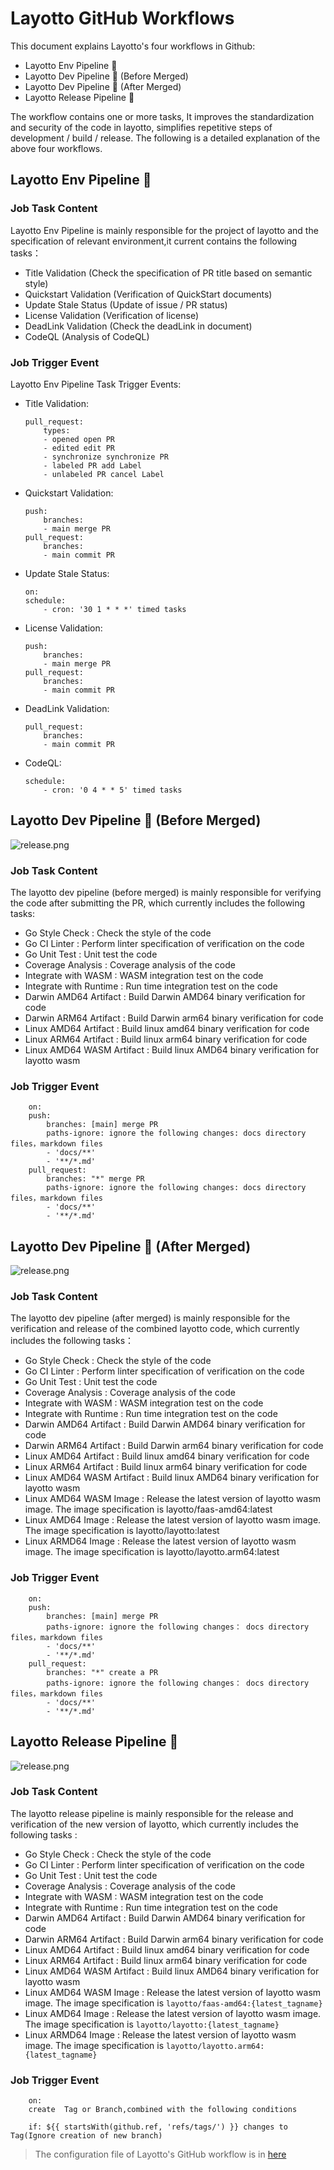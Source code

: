 # Layotto GitHub Workflows

This document explains Layotto's four workflows in Github:

+ Layotto Env Pipeline 🌊
+ Layotto Dev Pipeline 🌊 (Before Merged)
+ Layotto Dev Pipeline 🌊 (After Merged)
+ Layotto Release Pipeline 🌊

The workflow contains one or more tasks, It improves the standardization and security of the code in layotto, simplifies repetitive steps of development / build / release. The following is a detailed explanation of the above four workflows.

## Layotto Env Pipeline 🌊

### Job Task Content

Layotto Env Pipeline is mainly responsible for the project of layotto and the specification of relevant environment,it current contains the following tasks：

+ Title Validation (Check the specification of PR title based on semantic style)
+ Quickstart Validation (Verification of QuickStart documents)
+ Update Stale Status (Update of issue / PR status)
+ License Validation (Verification of license)
+ DeadLink Validation (Check the deadLink in document)
+ CodeQL (Analysis of CodeQL)

### Job Trigger Event

Layotto Env Pipeline Task Trigger Events:

+ Title Validation: 
  
  ```
  pull_request:
      types:
      - opened open PR 
      - edited edit PR
      - synchronize synchronize PR
      - labeled PR add Label
      - unlabeled PR cancel Label
  ```

+ Quickstart Validation: 
  
  ```
  push:
      branches:
      - main merge PR
  pull_request:
      branches:
      - main commit PR
  ```

+ Update Stale Status: 
  
  ```
  on:
  schedule:
      - cron: '30 1 * * *' timed tasks
  ```

+ License Validation: 
  
  ```
  push:
      branches:
      - main merge PR
  pull_request:
      branches:
      - main commit PR
  ```

+ DeadLink Validation: 
  
  ```
  pull_request:
      branches:
      - main commit PR
  ```

+ CodeQL: 
  
  ```
  schedule:
      - cron: '0 4 * * 5' timed tasks
  ```

## Layotto Dev Pipeline 🌊 (Before Merged)

![release.png](/img/development/workflow/workflow-dev.png)

### Job Task Content

The layotto dev pipeline (before merged)  is mainly responsible for verifying the code after submitting the PR, which currently includes the following tasks:

+ Go Style Check : Check the style of the code
+ Go CI Linter : Perform linter specification of verification on the code
+ Go Unit Test : Unit test the code
+ Coverage Analysis : Coverage analysis of the code
+ Integrate with WASM : WASM integration test on the code
+ Integrate with Runtime : Run time integration test on the code
+ Darwin AMD64 Artifact : Build Darwin AMD64 binary verification for code
+ Darwin ARM64 Artifact : Build Darwin arm64 binary verification for code
+ Linux AMD64 Artifact : Build linux amd64 binary verification for code
+ Linux ARM64 Artifact : Build linux arm64 binary verification for code
+ Linux AMD64 WASM Artifact : Build linux AMD64 binary verification for layotto wasm

### Job Trigger Event

```
    on:
    push:
        branches: [main] merge PR
        paths-ignore: ignore the following changes: docs directory files，markdown files
        - 'docs/**'
        - '**/*.md'
    pull_request:
        branches: "*" merge PR
        paths-ignore: ignore the following changes: docs directory files，markdown files
        - 'docs/**'
        - '**/*.md'
```

## Layotto Dev Pipeline 🌊 (After Merged)

![release.png](/img/development/workflow/workflow-merge.png)

### Job Task Content

The layotto dev pipeline (after merged)  is mainly responsible for the verification and release of the combined layotto code, which currently includes the following tasks：

+ Go Style Check : Check the style of the code
+ Go CI Linter : Perform linter specification of verification on the code
+ Go Unit Test : Unit test the code
+ Coverage Analysis : Coverage analysis of the code
+ Integrate with WASM : WASM integration test on the code
+ Integrate with Runtime : Run time integration test on the code
+ Darwin AMD64 Artifact : Build Darwin AMD64 binary verification for code
+ Darwin ARM64 Artifact : Build Darwin arm64 binary verification for code
+ Linux AMD64 Artifact : Build linux amd64 binary verification for code
+ Linux ARM64 Artifact : Build linux arm64 binary verification for code
+ Linux AMD64 WASM Artifact : Build linux AMD64 binary verification for layotto wasm
+ Linux AMD64 WASM Image : Release the latest version of layotto wasm image. The image specification is layotto/faas-amd64:latest
+ Linux AMD64 Image : Release the latest version of layotto wasm image. The image specification is layotto/layotto:latest
+ Linux ARMD64 Image : Release the latest version of layotto wasm image. The image specification is layotto/layotto.arm64:latest

### Job Trigger Event

```
    on:
    push:
        branches: [main] merge PR
        paths-ignore: ignore the following changes： docs directory files，markdown files
        - 'docs/**'
        - '**/*.md'
    pull_request:
        branches: "*" create a PR
        paths-ignore: ignore the following changes： docs directory files，markdown files
        - 'docs/**'
        - '**/*.md'
```

## Layotto Release Pipeline 🌊

![release.png](/img/development/workflow/workflow-release.png)

### Job Task Content

The layotto release pipeline  is mainly responsible for the release and verification of the new version of layotto, which currently includes the following tasks :

+ Go Style Check : Check the style of the code
+ Go CI Linter : Perform linter specification of verification on the code
+ Go Unit Test : Unit test the code
+ Coverage Analysis : Coverage analysis of the code
+ Integrate with WASM : WASM integration test on the code
+ Integrate with Runtime : Run time integration test on the code
+ Darwin AMD64 Artifact : Build Darwin AMD64 binary verification for code
+ Darwin ARM64 Artifact : Build Darwin arm64 binary verification for code
+ Linux AMD64 Artifact : Build linux amd64 binary verification for code
+ Linux ARM64 Artifact : Build linux arm64 binary verification for code
+ Linux AMD64 WASM Artifact : Build linux AMD64 binary verification for layotto wasm
+ Linux AMD64 WASM Image : Release the latest version of layotto wasm image. The image specification is `layotto/faas-amd64:{latest_tagname}`
+ Linux AMD64 Image : Release the latest version of layotto wasm image. The image specification is `layotto/layotto:{latest_tagname}`
+ Linux ARMD64 Image : Release the latest version of layotto wasm image. The image specification is `layotto/layotto.arm64:{latest_tagname}`

### Job Trigger Event

```
    on:
    create  Tag or Branch,combined with the following conditions

    if: ${{ startsWith(github.ref, 'refs/tags/') }} changes to Tag(Ignore creation of new branch)
```

> The configuration file of Layotto's GitHub workflow is in [here](https://github.com/mosn/layotto/tree/main/.github/workflows)
